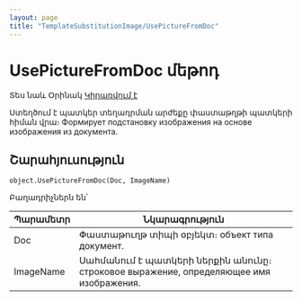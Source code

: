 ```yaml
---
layout: page
title: "TemplateSubstitutionImage/UsePictureFromDoc"
---
```


# UsePictureFromDoc մեթոդ

Տես նաև Օրինակ [Կիրառվում է](../TemplateSubstitutionImage.md)

Ստեղծում է պատկեր տեղադրման արժեքը փաստաթղթի պատկերի հիման վրա։
Формирует подстановку изображения на основе изображения из документа.


## Շարահյուսություն

```as4x
object.UsePictureFromDoc(Doc, ImageName)
```

Բաղադրիչներն են՝


| Պարամետր | Նկարագրություն |
|--|--|
| Doc | Փաստաթուղթ տիպի օբյեկտ։ объект типа документ. |
| ImageName | Սահմանում է պատկերի ներքին անունը։ строковое выражение, определяющее имя изображения. |



